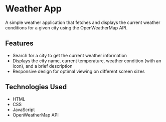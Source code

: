 # Weather App

A simple weather application that fetches and displays the current weather conditions for a given city using the OpenWeatherMap API.

## Features

- Search for a city to get the current weather information
- Displays the city name, current temperature, weather condition (with an icon), and a brief description
- Responsive design for optimal viewing on different screen sizes

## Technologies Used

- HTML
- CSS
- JavaScript
- OpenWeatherMap API

